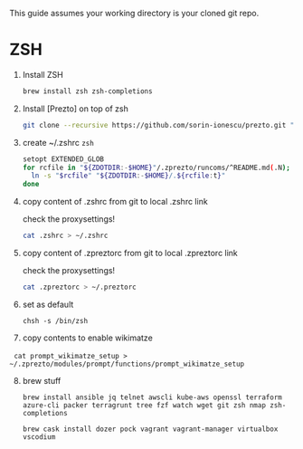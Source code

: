 This guide assumes your working directory is your cloned git repo.
# ZSH

1. Install ZSH

    ```sh
    brew install zsh zsh-completions
    ```
2. Install [Prezto] on top of zsh

    ```sh
    git clone --recursive https://github.com/sorin-ionescu/prezto.git "${ZDOTDIR:-$HOME}/.zprezto"
    ```
3. create ~/.zshrc
    ```zsh```

    ```sh
    setopt EXTENDED_GLOB
    for rcfile in "${ZDOTDIR:-$HOME}"/.zprezto/runcoms/^README.md(.N); do
      ln -s "$rcfile" "${ZDOTDIR:-$HOME}/.${rcfile:t}"
    done
    ```
4. copy content of .zshrc from git to local .zshrc link

    check the proxysettings!
    ```sh
    cat .zshrc > ~/.zshrc
    ```
5. copy content of .zpreztorc from git to local .zpreztorc link

    check the proxysettings!
    ```sh
    cat .zpreztorc > ~/.preztorc
    ```
6. set as default

    ```
    chsh -s /bin/zsh
    ```

7. copy contents to enable wikimatze

   ```
   cat prompt_wikimatze_setup > ~/.zprezto/modules/prompt/functions/prompt_wikimatze_setup
   ```

8. brew stuff

    ```
    brew install ansible jq telnet awscli kube-aws openssl terraform azure-cli packer terragrunt tree fzf watch wget git zsh nmap zsh-completions
    ```
 
    ```
    brew cask install dozer pock vagrant vagrant-manager virtualbox vscodium
    ```

